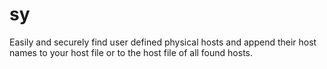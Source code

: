# sy
Easily and securely find user defined physical hosts and append their host names to your host file or to the host file of all found hosts.
